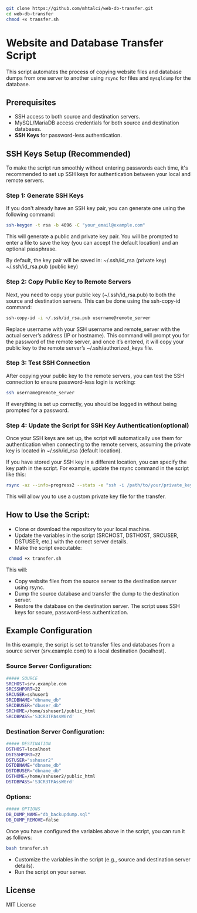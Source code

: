 ```bash
git clone https://github.com/mhtalci/web-db-transfer.git
cd web-db-transfer
chmod +x transfer.sh
```
# Website and Database Transfer Script

This script automates the process of copying website files and database dumps from one server to another using `rsync` for files and `mysqldump` for the database.

## Prerequisites

- SSH access to both source and destination servers.
- MySQL/MariaDB access credentials for both source and destination databases.
- **SSH Keys** for password-less authentication.

## SSH Keys Setup (Recommended)

To make the script run smoothly without entering passwords each time, it's recommended to set up SSH keys for authentication between your local and remote servers.

### Step 1: Generate SSH Keys

If you don't already have an SSH key pair, you can generate one using the following command:

```bash
ssh-keygen -t rsa -b 4096 -C "your_email@example.com"
```

This will generate a public and private key pair. You will be prompted to enter a file to save the key (you can accept the default location) and an optional passphrase.

By default, the key pair will be saved in:
~/.ssh/id_rsa (private key)
~/.ssh/id_rsa.pub (public key)

### Step 2: Copy Public Key to Remote Servers

Next, you need to copy your public key (~/.ssh/id_rsa.pub) to both the source and destination servers. This can be done using the ssh-copy-id command:
```bash
ssh-copy-id -i ~/.ssh/id_rsa.pub username@remote_server
```
Replace username with your SSH username and remote_server with the actual server’s address (IP or hostname). This command will prompt you for the password of the remote server, and once it’s entered, it will copy your public key to the remote server’s ~/.ssh/authorized_keys file.

### Step 3: Test SSH Connection

After copying your public key to the remote servers, you can test the SSH connection to ensure password-less login is working:
```bash
ssh username@remote_server
```
If everything is set up correctly, you should be logged in without being prompted for a password.

### Step 4: Update the Script for SSH Key Authentication(optional)

Once your SSH keys are set up, the script will automatically use them for authentication when connecting to the remote servers, assuming the private key is located in ~/.ssh/id_rsa (default location).

If you have stored your SSH key in a different location, you can specify the key path in the script. For example, update the rsync command in the script like this:
```bash
rsync -az --info=progress2 --stats -e "ssh -i /path/to/your/private_key -p $SRCSSHPORT" $SRCUSER@$SRCHOST:$SRCHOME/ $DSTUSER@$DSTHOST:$DSTHOME/
```

This will allow you to use a custom private key file for the transfer.

## How to Use the Script:
- Clone or download the repository to your local machine.
- Update the variables in the script (SRCHOST, DSTHOST, SRCUSER, DSTUSER, etc.) with the correct server details.
- Make the script executable:
```bash
 chmod +x transfer.sh
```
This will:
- Copy website files from the source server to the destination server using rsync.
- Dump the source database and transfer the dump to the destination server.
- Restore the database on the destination server.
The script uses SSH keys for secure, password-less authentication.

## Example Configuration

In this example, the script is set to transfer files and databases from a source server (srv.example.com) to a local destination (localhost).

### Source Server Configuration:
```bash
##### SOURCE
SRCHOST=srv.example.com
SRCSSHPORT=22
SRCUSER=sshuser1
SRCDBNAME="dbname_db"
SRCDBUSER="dbuser_db"
SRCHOME=/home/sshuser1/public_html
SRCDBPASS='S3CR3TPAssW0rd'
```
### Destination Server Configuration:
```bash
##### DESTINATION
DSTHOST=localhost
DSTSSHPORT=22
DSTUSER="sshuser2"
DSTDBNAME="dbname_db"
DSTDBUSER="dbname_db"
DSTHOME=/home/sshuser2/public_html
DSTDBPASS='S3CR3TPAssW0rd'
```
### Options:
```bash
##### OPTIONS
DB_DUMP_NAME="db_backupdump.sql"
DB_DUMP_REMOVE=false
```

Once you have configured the variables above in the script, you can run it as follows:
```bash
bash transfer.sh
```

- Customize the variables in the script (e.g., source and destination server details).
- Run the script on your server.

## License

MIT License
